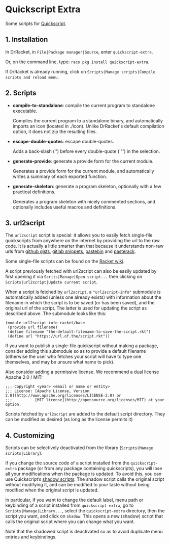 # Quickscript Extra

Some scripts for [Quickscript](https://github.com/Metaxal/quickscript).

## 1. Installation

In DrRacket, in `File|Package manager|Source`, enter
`quickscript-extra`.

Or, on the command line, type: `raco pkg install quickscript-extra`.

If DrRacket is already running, click on `Scripts|Manage scripts|Compile
scripts and reload menu`.

## 2. Scripts

* **compile-to-standalone**: compile the current program to standalone
  executable.

  Compiles the current program to a standalone binary, and automatically imports an icon (located in ./icon). Unlike DrRacket's default compilation option, it does not zip the resulting files.

* **escape-double-quotes**: escape double-quotes.

  Adds a back-slash ('\') before every double-quote ('"') in the selection.

* **generate-provide**: generate a provide form for the current module.

  Generates a provide form for the current module, and automatically writes a summary of each exported function.

* **generate-skeleton**: generate a program skeleton, optionally with a
  few practical definitions.

  Generates a program skeleton with nicely commented sections, and optionally includes useful macros and definitions.

## 3. url2script

The `url2script` script is special: it allows you to easily fetch
single-file quickscripts from anywhere on the internet by providing the
url to the raw code. It is actually a little smarter than that because
it understands non-raw urls from [github
gists](https://gist.github.com), [gitlab
snippets](https://gitlab.com/snippets), [pastebin](https://pastebin.com)
and [pasterack](http://pasterack.org).

Some single-file scripts can be found on the [Racket
wiki](https://github.com/racket/racket/wiki/Quickscript-Scripts-for-DrRacket).

A script previously fetched with url2script can also be easily updated
by first opening it via `Scrits|Manage|Open script...` then clicking on
`Scripts|url2script|Update current script`.

When a script is fetched by `url2script`, a `"url2script-info"`
submodule is automatically added (unless one already exists) with
information about the filename in which the script is to be saved (or
has been saved), and the original url of the script. The latter is used
for updating the script as described above. The submodule looks like
this:

```racket
(module url2script-info racket/base                             
 (provide url filename)                                         
 (define filename "the-default-filename-to-save-the-script.rkt")
 (define url "https://url.of.the/script.rkt"))                  
```

If you want to publish a single-file quickscript without making a
package, consider adding this submodule so as to provide a default
filename (otherwise the user who fetches your script will have to type
one themselves, and may be unsure what name to pick).

Also consider adding a permissive license. We recommend a dual license
Apache 2.0 / MIT:

```racket
;;; Copyright <year> <email or name or entity>                        
;;; License: [Apache License, Version                                 
2.0](http://www.apache.org/licenses/LICENSE-2.0) or                   
;;;          [MIT license](http://opensource.org/licenses/MIT) at your
option.                                                               
```

Scripts fetched by `url2script` are added to the default script
directory. They can be modified as desired (as long as the license
permits it)

## 4. Customizing

Scripts can be selectively deactivated from the library
\(`Scripts|Manage scripts|Library`).

If you change the source code of a script installed from the
`quickscript-extra` package \(or from any package containing
quickscripts\), you will lose all your modifications when the package is
updated. To avoid this, you can use Quickscript’s [shadow
scripts](https://docs.racket-lang.org/quickscript/index.html?q=quickscripts#%28part._.Shadow_scripts%29):
The shadow script calls the original script without modifying it, and
can be modified to your taste without being modified when the original
script is updated.

In particular, if you want to change the default label, menu path or
keybinding of a script installed from `quickscript-extra`, go to
`Scripts|Manage|Library...`, select the `quickscript-extra` directory,
then the script you want, and click on `Shadow`. This opens a new
(shadow) script that calls the original script where you can change what
you want.

Note that the shadowed script is deactivated so as to avoid duplicate
menu entries and keybindings.
